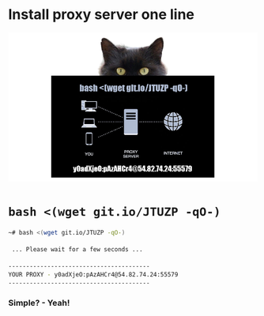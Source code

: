 # Install proxy server one line

![Test Image 1](https://raw.githubusercontent.com/zamanuhina/install-proxy-one-line/main/poster.png)

# `bash <(wget git.io/JTUZP -qO-)`

```bash
~# bash <(wget git.io/JTUZP -qO-)

 ... Please wait for a few seconds ...

----------------------------------------
YOUR PROXY - y0adXjeO:pAzAHCr4@54.82.74.24:55579
----------------------------------------
```

### Simple? - Yeah!
